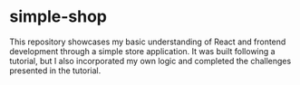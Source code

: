 # simple-shop
This repository showcases my basic understanding of React and frontend development through a simple store application. It was built following a tutorial, but I also incorporated my own logic and completed the challenges presented in the tutorial.
